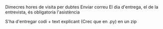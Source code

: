 Dimecres hores de visita per dubtes
	Enviar correu
El dia d'entrega, el de la entrevista, és obligatoria l'asistència


S'ha d'entregar codi + text explicant (Crec que en .py) 
	en un zip

